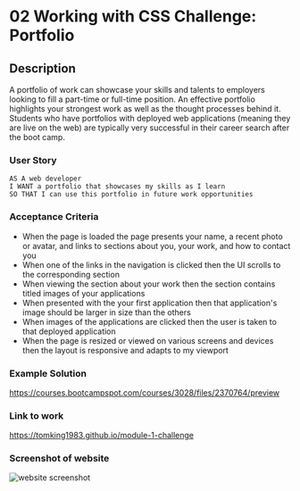 
# 02 Working with CSS Challenge: Portfolio

## Description

A portfolio of work can showcase your skills and talents to employers looking to fill a part-time or full-time position. An effective portfolio highlights your strongest work as well as the thought processes behind it. Students who have portfolios with deployed web applications (meaning they are live on the web) are typically very successful in their career search after the boot camp.

### User Story

```
AS A web developer
I WANT a portfolio that showcases my skills as I learn
SO THAT I can use this portfolio in future work opportunities
```
### Acceptance Criteria

* When the page is loaded the page presents your name, a recent photo or avatar, and links to sections about you, your work, and how to contact you
* When one of the links in the navigation is clicked then the UI scrolls to the corresponding section
* When viewing the section about your work then the section contains titled images of your applications
* When presented with the your first application then that application's image should be larger in size than the others
* When images of the applications are clicked then the user is taken to that deployed application
* When the page is resized or viewed on various screens and devices then the layout is responsive and adapts to my viewport

### Example Solution

https://courses.bootcampspot.com/courses/3028/files/2370764/preview

### Link to work

https://tomking1983.github.io/module-1-challenge

### Screenshot of website

![website screenshot](https://tomking1983.github.io/module-2-challenge/docs/screenshot.png)